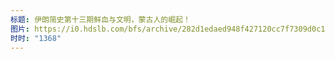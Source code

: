 ```yaml
---
标题: 伊朗简史第十三期鲜血与文明，蒙古人的崛起！
图片: https://i0.hdslb.com/bfs/archive/282d1edaed948f427120cc7f7309d0c1b4b87f27.jpg@480w_300h_1c_!web-space-channel-video.webp
时时: "1368"
---
```

